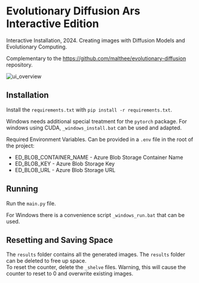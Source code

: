 # Evolutionary Diffusion Ars Interactive Edition
Interactive Installation, 2024. Creating images with Diffusion Models and Evolutionary Computing. 

Complementary to the https://github.com/malthee/evolutionary-diffusion repository.

<img alt="ui_overview" src="https://github.com/user-attachments/assets/57bd2aea-fb3b-4fc4-9114-4205bd06c7df">

## Installation
Install the `requirements.txt` with `pip install -r requirements.txt`.

Windows needs additional special treatment for the `pytorch` package. For windows using CUDA, `_windows_install.bat` can be used and adapted. 

Required Environment Variables. Can be provided in a `.env` file in the root of the project:
* ED_BLOB_CONTAINER_NAME - Azure Blob Storage Container Name
* ED_BLOB_KEY - Azure Blob Storage Key
* ED_BLOB_URL - Azure Blob Storage URL

## Running
Run the `main.py` file.

For Windows there is a convenience script `_windows_run.bat` that can be used.

## Resetting and Saving Space
The `results` folder contains all the generated images. The `results` folder can be deleted to free up space.  
To reset the counter, delete the `_shelve` files. Warning, this will cause the counter to reset to 0 and overwrite existing images.